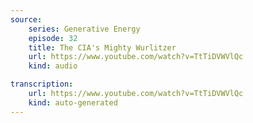 ```yaml
---
source:
    series: Generative Energy
    episode: 32 
    title: The CIA's Mighty Wurlitzer
    url: https://www.youtube.com/watch?v=TtTiDVWVlQc
    kind: audio

transcription:
    url: https://www.youtube.com/watch?v=TtTiDVWVlQc
    kind: auto-generated
---
```


